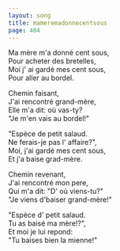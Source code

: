 ```yaml
---
layout: song
title: mameremadonnecentsous
page: 404
---
```


﻿Ma mère m'a donné cent sous,  
Pour acheter des bretelles,  
Moi j' ai gardé mes cent sous,   
Pour aller au bordel.  

Chemin faisant,  
J'ai rencontré grand-mère,  
Elle m'a dit: où vas-ty?  
"Je m'en vais au bordel!"  

"Espèce de petit salaud.  
Ne ferais-je pas l' affaire?",  
Moi, j'ai gardé mes cent sous,  
Et j'a baise grad-mère.  

Chemin revenant,  
J'ai rencontré mon pere,  
Qui m'a dit: "D' où viens-tu?"  
"Je viens d'baiser grand-mère!"  

"Espèce d' petit salaud.  
Tu as baisé ma mère!?",  
Et moi je lui repond:  
"Tu baises bien la mienne!"  

